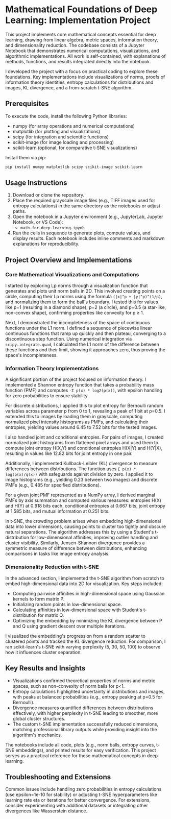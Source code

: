 # Mathematical Foundations of Deep Learning: Implementation Project

This project implements core mathematical concepts essential for deep learning, drawing from linear algebra, metric spaces, information theory, and dimensionality reduction. The codebase consists of a Jupyter Notebook that demonstrates numerical computations, visualizations, and algorithmic implementations. All work is self-contained, with explanations of methods, functions, and results integrated directly into the notebook.

I developed the project with a focus on practical coding to explore these foundations. Key implementations include visualizations of norms, proofs of information theory identities, entropy calculations for distributions and images, KL divergence, and a from-scratch t-SNE algorithm.

## Prerequisites

To execute the code, install the following Python libraries:

- numpy (for array operations and numerical computations)
- matplotlib (for plotting and visualizations)
- scipy (for integration and scientific functions)
- scikit-image (for image loading and processing)
- scikit-learn (optional, for comparative t-SNE visualizations)

Install them via pip:
``` bash
pip install numpy matplotlib scipy scikit-image scikit-learn
```


## Usage Instructions

1. Download or clone the repository.
2. Place the required grayscale image files (e.g., TIFF images used for entropy calculations) in the same directory as the notebooks or adjust paths.
3. Open the notebook in a Jupyter environment (e.g., JupyterLab, Jupyter Notebook, or VS Code):
   - `math-for-deep-learning.ipynb`
4. Run the cells in sequence to generate plots, compute values, and display results. Each notebook includes inline comments and markdown explanations for reproducibility.

## Project Overview and Implementations

### Core Mathematical Visualizations and Computations

I started by exploring Lp norms through a visualization function that generates and plots unit norm balls in 2D. This involved creating points on a circle, computing their Lp norms using the formula `(|x|^p + |y|^p)^(1/p)`, and normalizing them to form the ball's boundary. I tested this for values like p=1 (resulting in a diamond shape), p=2 (a circle), and p=0.5 (a star-like, non-convex shape), confirming properties like convexity for p ≥ 1.

Next, I demonstrated the incompleteness of the space of continuous functions under the L1 norm. I defined a sequence of piecewise linear continuous functions that ramp up quickly and then plateau, converging to a discontinuous step function. Using numerical integration via `scipy.integrate.quad`, I calculated the L1 norm of the difference between these functions and their limit, showing it approaches zero, thus proving the space's incompleteness.

### Information Theory Implementations

A significant portion of the project focused on information theory. I implemented a Shannon entropy function that takes a probability mass function (PMF) and computes `-Σ p(x) * log2(p(x))`, with epsilon handling for zero probabilities to ensure stability.

For discrete distributions, I applied this to plot entropy for Bernoulli random variables across parameter p from 0 to 1, revealing a peak of 1 bit at p=0.5. I extended this to images by loading them in grayscale, computing normalized pixel intensity histograms as PMFs, and calculating their entropies, yielding values around 6.45 to 7.52 bits for the tested images.

I also handled joint and conditional entropies. For pairs of images, I created normalized joint histograms from flattened pixel arrays and used them to compute joint entropy H(X,Y) and conditional entropies H(X|Y) and H(Y|X), resulting in values like 12.82 bits for joint entropy in one pair.

Additionally, I implemented Kullback-Leibler (KL) divergence to measure differences between distributions. The function uses `Σ p(x) * log(p(x)/q(x))` with safeguards against division by zero. I applied it to image histograms (e.g., yielding 0.23 between two images) and discrete PMFs (e.g., 0.485 for specified distributions).

For a given joint PMF represented as a NumPy array, I derived marginal PMFs by axis summation and computed various measures: entropies H(X) and H(Y) at 0.918 bits each, conditional entropies at 0.667 bits, joint entropy at 1.585 bits, and mutual information at 0.251 bits.

In t-SNE, the crowding problem arises when embedding high-dimensional data into lower dimensions, causing points to cluster too tightly and obscure natural separations. The algorithm addresses this by using a Student's t-distribution for low-dimensional affinities, improving outlier handling and cluster visibility. Similarly, Jensen-Shannon divergence provides a symmetric measure of difference between distributions, enhancing comparisons in tasks like image entropy analysis.

### Dimensionality Reduction with t-SNE

In the advanced section, I implemented the t-SNE algorithm from scratch to embed high-dimensional data into 2D for visualization. Key steps included:
- Computing pairwise affinities in high-dimensional space using Gaussian kernels to form matrix P.
- Initializing random points in low-dimensional space.
- Calculating affinities in low-dimensional space with Student's t-distribution for matrix Q.
- Optimizing the embedding by minimizing the KL divergence between P and Q using gradient descent over multiple iterations.

I visualized the embedding's progression from a random scatter to clustered points and tracked the KL divergence reduction. For comparison, I ran scikit-learn's t-SNE with varying perplexity (5, 30, 50, 100) to observe how it influences cluster separation.

## Key Results and Insights

- Visualizations confirmed theoretical properties of norms and metric spaces, such as non-convexity of norm balls for p<1.
- Entropy calculations highlighted uncertainty in distributions and images, with peaks at balanced probabilities (e.g., entropy peaking at p=0.5 for Bernoulli).
- Divergence measures quantified differences between distributions effectively, with higher perplexity in t-SNE leading to smoother, more global cluster structures.
- The custom t-SNE implementation successfully reduced dimensions, matching professional library outputs while providing insight into the algorithm's mechanics.

The notebooks include all code, plots (e.g., norm balls, entropy curves, t-SNE embeddings), and printed results for easy verification. This project serves as a practical reference for these mathematical concepts in deep learning.

## Troubleshooting and Extensions

Common issues include handling zero probabilities in entropy calculations (use epsilon=1e-10 for stability) or adjusting t-SNE hyperparameters like learning rate eta or iterations for better convergence. For extensions, consider experimenting with additional datasets or integrating other divergences like Wasserstein distance.
